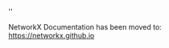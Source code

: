 '<meta http-equiv="refresh" content="0; URL=https://networkx.github.io/documentation/latest/./_modules/networkx/algorithms/minors.html">'

NetworkX Documentation has been moved to:<br><a href="https://networkx.github.io">https://networkx.github.io</a>
